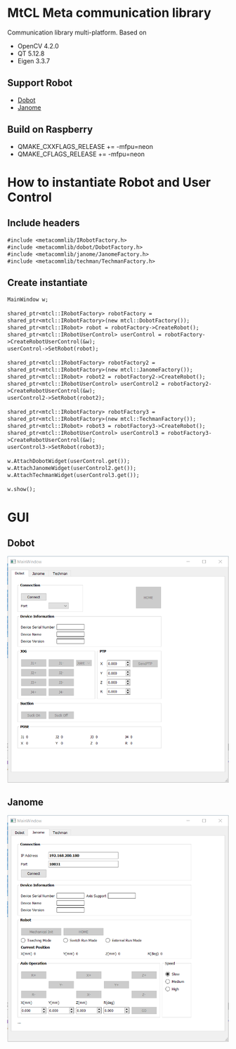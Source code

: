 # MtCL Meta communication library
Communication library multi-platform.
Based on
- OpenCV 4.2.0
- QT 5.12.8
- Eigen 3.3.7

## Support Robot
- [Dobot](https://www.dobot.cc/)
- [Janome](https://www.janomeie.com/)

## Build on Raspberry
- QMAKE_CXXFLAGS_RELEASE += -mfpu=neon
- QMAKE_CFLAGS_RELEASE += -mfpu=neon

# How to instantiate Robot and User Control
## Include headers
```
#include <metacommlib/IRobotFactory.h>
#include <metacommlib/dobot/DobotFactory.h>
#include <metacommlib/janome/JanomeFactory.h>
#include <metacommlib/techman/TechmanFactory.h>
```
## Create instantiate 
```
MainWindow w;

shared_ptr<mtcl::IRobotFactory> robotFactory = shared_ptr<mtcl::IRobotFactory>(new mtcl::DobotFactory());
shared_ptr<mtcl::IRobot> robot = robotFactory->CreateRobot();
shared_ptr<mtcl::IRobotUserControl> userControl = robotFactory->CreateRobotUserControl(&w);
userControl->SetRobot(robot);

shared_ptr<mtcl::IRobotFactory> robotFactory2 = shared_ptr<mtcl::IRobotFactory>(new mtcl::JanomeFactory());
shared_ptr<mtcl::IRobot> robot2 = robotFactory2->CreateRobot();
shared_ptr<mtcl::IRobotUserControl> userControl2 = robotFactory2->CreateRobotUserControl(&w);
userControl2->SetRobot(robot2);

shared_ptr<mtcl::IRobotFactory> robotFactory3 = shared_ptr<mtcl::IRobotFactory>(new mtcl::TechmanFactory());
shared_ptr<mtcl::IRobot> robot3 = robotFactory3->CreateRobot();
shared_ptr<mtcl::IRobotUserControl> userControl3 = robotFactory3->CreateRobotUserControl(&w);
userControl3->SetRobot(robot3);

w.AttachDobotWidget(userControl.get());
w.AttachJanomeWidget(userControl2.get());
w.AttachTechmanWidget(userControl3.get());

w.show();
```
# GUI
## Dobot
![dobot](./documents/images/usercontrol_dobot.png)
## Janome
![janome](./documents/images/usercontrol_janome.png)
